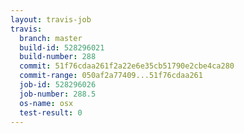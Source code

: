 ```yaml
---
layout: travis-job
travis:
  branch: master
  build-id: 528296021
  build-number: 288
  commit: 51f76cdaa261f2a22e6e35cb51790e2cbe4ca280
  commit-range: 050af2a77409...51f76cdaa261
  job-id: 528296026
  job-number: 288.5
  os-name: osx
  test-result: 0
---
```

